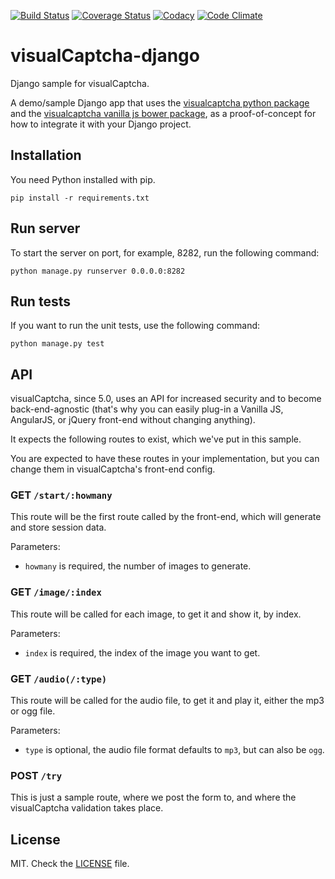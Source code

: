 [![Build Status](http://img.shields.io/travis/emotionLoop/visualCaptcha-django.svg)](http://travis-ci.org/emotionLoop/visualCaptcha-django)
[![Coverage Status](https://coveralls.io/repos/emotionLoop/visualCaptcha-django/badge.svg)](https://coveralls.io/r/emotionLoop/visualCaptcha-django)
[![Codacy](https://www.codacy.com/project/badge/de63c55be5024f58804ede55c7f2b0e8)](https://www.codacy.com/app/bruno-bernardino/visualCaptcha-django)
[![Code Climate](https://codeclimate.com/github/emotionLoop/visualCaptcha-django/badges/gpa.svg)](https://codeclimate.com/github/emotionLoop/visualCaptcha-django)

# visualCaptcha-django

Django sample for visualCaptcha.

A demo/sample Django app that uses the [visualcaptcha python package](https://github.com/emotionLoop/visualCaptcha-python) and the [visualcaptcha vanilla js bower package](https://github.com/emotionLoop/visualCaptcha-frontend-vanilla), as a proof-of-concept for how to integrate it with your Django project.


## Installation 

You need Python installed with pip.
```
pip install -r requirements.txt
```


## Run server

To start the server on port, for example, 8282, run the following command:
```
python manage.py runserver 0.0.0.0:8282
```

## Run tests

If you want to run the unit tests, use the following command:
```
python manage.py test
```


## API

visualCaptcha, since 5.0, uses an API for increased security and to become back-end-agnostic (that's why you can easily plug-in a Vanilla JS, AngularJS, or jQuery front-end without changing anything).

It expects the following routes to exist, which we've put in this sample.

You are expected to have these routes in your implementation, but you can change them in visualCaptcha's front-end config.

### GET `/start/:howmany`

This route will be the first route called by the front-end, which will generate and store session data.

Parameters:

- `howmany` is required, the number of images to generate.

### GET `/image/:index`

This route will be called for each image, to get it and show it, by index.

Parameters:

- `index` is required, the index of the image you want to get.

### GET `/audio(/:type)`

This route will be called for the audio file, to get it and play it, either the mp3 or ogg file.

Parameters:

- `type` is optional, the audio file format defaults to `mp3`, but can also be `ogg`.

### POST `/try` 

This is just a sample route, where we post the form to, and where the visualCaptcha validation takes place.


## License

MIT. Check the [LICENSE](LICENSE) file.

